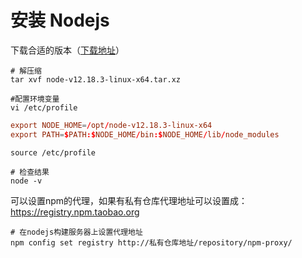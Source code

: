 # 安装 Nodejs

下载合适的版本（[下载地址](https://nodejs.org/en/download/)）

```shell
# 解压缩
tar xvf node-v12.18.3-linux-x64.tar.xz

#配置环境变量
vi /etc/profile
```

```conf
export NODE_HOME=/opt/node-v12.18.3-linux-x64
export PATH=$PATH:$NODE_HOME/bin:$NODE_HOME/lib/node_modules
```

```shell
source /etc/profile

# 检查结果
node -v
```

可以设置npm的代理，如果有私有仓库代理地址可以设置成：https://registry.npm.taobao.org

```shell
# 在nodejs构建服务器上设置代理地址
npm config set registry http://私有仓库地址/repository/npm-proxy/
```


